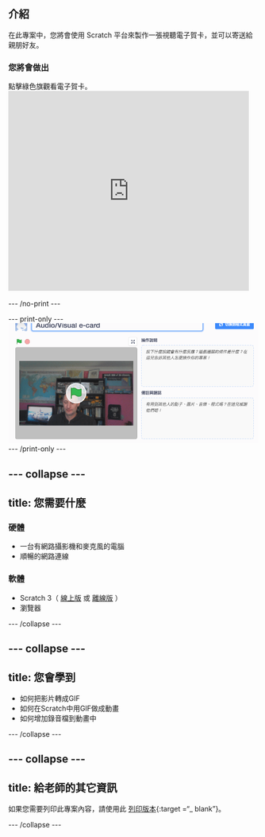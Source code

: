 ## 介紹

在此專案中，您將會使用 Scratch 平台來製作一張視聽電子賀卡，並可以寄送給親朋好友。

### 您將會做出

點擊綠色旗觀看電子賀卡。 <iframe src="https://scratch.mit.edu/projects/385557938/embed" allowtransparency="true" width="485" height="402" frameborder="0" scrolling="no" allowfullscreen mark="crwd-mark"></iframe>

--- /no-print ---

--- print-only --- ![Complete project](images/showcase_static.png) --- /print-only ---

--- collapse ---
---
title: 您需要什麼
---
### 硬體

- 一台有網路攝影機和麥克風的電腦
- 順暢的網路連線

### 軟體

- Scratch 3（ [線上版](http://rpf.io/scratchon) 或 [離線版](http://rpf.io/scratchoff) ）
- 瀏覽器

--- /collapse ---

--- collapse ---
---
title: 您會學到
---

- 如何把影片轉成GIF
- 如何在Scratch中用GIF做成動畫
- 如何增加錄音檔到動畫中

--- /collapse ---

--- collapse ---
---
title: 給老師的其它資訊
---

如果您需要列印此專案內容，請使用此 [列印版本](https://projects.raspberrypi.org/en/projects/av-e-card/print){:target =“_ blank”}。

--- /collapse ---
